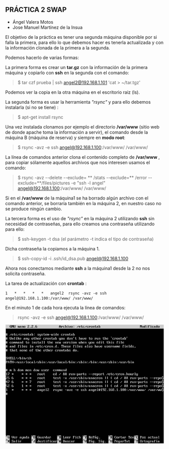 
## **PRÁCTICA 2 SWAP** ##

 - Ángel Valera Motos
 - Jose Manuel Martínez de la Insua

El objetivo de la práctica es tener una segunda máquina disponible por si falla la primera, para ello lo que debemos hacer es tenerla actualizada y con la información clonada de la primera a la segunda.

Podemos hacerlo de varias formas: 

La primera forma es crear un **tar.gz** con la información de la primera máquina y copiarlo con **ssh** en la segunda con el comando:


> $	tar czf prueba | ssh angel2@192.168.1.101 'cat > ~/tar.tgz'

Podemos ver la copia en la otra máquina en el escritorio raiz (ls).

La segunda forma es usar la herramienta *"rsync"*  y para ello debemos instalarla (si no se tiene) :

> $	apt-get install rsync

Una vez instalada clonamos por ejemplo el directorio **/var/www** (sitio web de donde apache toma la información a servir), el comando desde la máquina B (máquina de reserva) y siempre en **modo root**:

> $	rsync -avz -e ssh angel@192.168.1.100:/var/www/ /var/www/

La línea de comandos anterior clona el contenido completo de **/var/www** , para copiar sólamente aquellos archivos que nos interesen usamos el comando:

> $	rsync -avz --delete --exclude= ** /stats --exclude=** /error --exclude=**/files/pictures -e "ssh -l angel" angel@192.168.1.100:/var/www/ /var/www/


Si en el **/var/www** de la máquina1 se ha borrado algún archivo con el comando anterior, se borraría también en la máquina 2, en nuestro caso no se produce ningún cambio.

La tercera forma es el uso de *"rsync"* en la máquina 2 utilizando **ssh** sin necesidad de contraseñas, para ello creamos una contraseña utilizando para ello:

> $	ssh-keygen -t dsa     (el parámetro -t indica el tipo de contraseña)

Dicha contraseña la copiamos a la máquina 1.

> $	ssh-copy-id -i .ssh/id_dsa.pub angel@192.168.1.100

Ahora nos conectamos mediante **ssh** a la máquina1 desde la 2 no nos solicita contraseña.

La tarea de actualización con **crontab** :

    1	*	*	*	*	angel2	rsync -avz -e ssh angel@192.168.1.100:/var/www/ /var/www/

En el minuto 1 de cada hora ejecuta la línea de comandos: 

> rsync -avz -e ssh angel@192.168.1.100:/var/www/ /var/www/

![enter image description here](https://raw.githubusercontent.com/insua1990/SWAP/master/PRACTICAS/pr2/crontab_p2.PNG)